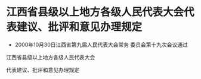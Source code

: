 # 江西省县级以上地方各级人民代表大会代表建议、批评和意见办理规定

- 2000年10月30日江西省第九届人民代表大会常务
委员会第十九次会议通过

<!-- INFO END -->

江西省县级以上地方各级人民代表大会

代表建议、批评和意见办理规定
